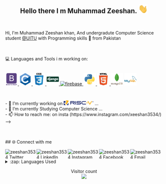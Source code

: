 <h2 align="center">Hello there I m Muhammad Zeeshan. <img src="https://raw.githubusercontent.com/ABSphreak/ABSphreak/master/gifs/Hi.gif" width="30px"></h2>
<br>

Hi, I'm Muhammad Zeeshan khan, And undergradute Computer Science student [@UITU](https://www.uit.edu/) with Programming skills 🚀 from Pakistan
<br>
<br>
<br>
<p align='center'>
  <a href="https://www.instagram.com/xeeshan3534/"> <i class="fab fa-instagram"></i></a>
  <a href="https://twitter.com/Muhamma57794277"><i class="fab fa-twitter"></i></a>
  <a href="https://www.linkedin.com/in/zeeshan-khan-651763208//"><i class="fab fa-linkedin"></i></a>
  </p>


💻 Languages and Tools i m working on:
<br><br>
<p align="left"> <a href="https://getbootstrap.com" target="_blank"> <img src="https://raw.githubusercontent.com/devicons/devicon/master/icons/bootstrap/bootstrap-plain-wordmark.svg" alt="bootstrap" width="40" height="40"/> </a> <a href="https://www.cprogramming.com/" target="_blank"> <img src="https://raw.githubusercontent.com/devicons/devicon/master/icons/c/c-original.svg" alt="c" width="40" height="40"/> </a> <a href="https://www.w3schools.com/css/" target="_blank"> <img src="https://raw.githubusercontent.com/devicons/devicon/master/icons/css3/css3-original-wordmark.svg" alt="css3" width="40" height="40"/> </a> <a href="https://www.djangoproject.com/" target="_blank"> <img src="https://raw.githubusercontent.com/devicons/devicon/master/icons/django/django-original.svg" alt="django" width="40" height="40"/> </a>
   <a href="https://firebase.google.com/" target="_blank"> <img src="https://www.vectorlogo.zone/logos/firebase/firebase-icon.svg" alt="firebase" width="40" height="40"/> </a> 
  <a href="https://www.python.org" target="_blank"> <img src="https://raw.githubusercontent.com/devicons/devicon/master/icons/python/python-original.svg" alt="python" width="40" height="40"/> </a>
  <a href="https://www.w3.org/html/" target="_blank"> <img src="https://raw.githubusercontent.com/devicons/devicon/master/icons/html5/html5-original-wordmark.svg" alt="html5" width="40" height="40"/> </a>
<img src="https://raw.githubusercontent.com/devicons/devicon/master/icons/mongodb/mongodb-original-wordmark.svg" alt="mongodb" width="40" height="40"/> </a> <a href="https://www.mysql.com/" target="_blank"> <img src="https://raw.githubusercontent.com/devicons/devicon/master/icons/mysql/mysql-original-wordmark.svg" alt="mysql" width="40" height="40"/> </a>
</p>

<br>
<p align="left">
- 🔭 I’m currently working on  <img height="15" src="img/Standard_2.png"> ...<br>
- 🌱 I’m currently Studying Computer Science  ...<br>
- 📫 How to reach me: on insta (https://www.instagram.com/xeeshan3534/)
--></p>
<br><br>
## 🌐 Connect with me

[<img align="left" alt="zeeshan3534 Twitter" height="30px" width="100px" src="https://img.shields.io/badge/Twitter-1DA1F2?style=for-the-badge&logo=Twitter&logoColor=white" />][twitter]
[<img align="left" alt="zeeshan3534 LinkedIn" height="30px" width="100px" src="https://img.shields.io/badge/Linkedin-0A66C2?style=for-the-badge&logo=Linkedin&logoColor=white" />][linkedin]
[<img align="left" alt="zeeshan3534 Instagram" height="30px" width="100px" src="https://img.shields.io/badge/Instagram-E4405F?style=for-the-badge&logo=instagram&logoColor=white" />][instagram]
[<img align="left" alt="zeeshan3534 Facebook" height="30px" width="100px" src="https://img.shields.io/badge/Facebook-3b5998?style=for-the-badge&logo=facebook&logoColor=white" />][facebook]
[<img align="left" alt="zeeshan3534 Email" height="30px" width="100px" src="https://img.shields.io/badge/Gmail-EA4335?style=for-the-badge&logo=Gmail&logoColor=white" />][gmail]
<br />

[twitter]: https://twitter.com/mzeeshan3534
[instagram]: https://www.instagram.com/xeeshan3534/
[linkedin]: https://www.linkedin.com/in/zeeshan-khan-651763208/
[facebook]: https://www.facebook.com/profile.php?id=100025302128019
[gmail]: mailto:mzeeshankhan3534@gmail.com

<details>
  <summary>:zap: Languages Used</summary>
<a href="https://github.com/zeeshan3534/github-readme-stats">
  <img align="center" src="https://github-readme-stats.vercel.app/api/top-langs/?username=zeeshan3534&layout=compact&hide_border=true" />
</a>
</details>
<p align="center"> 
  Visitor count<br>
  <img src="https://profile-counter.glitch.me/zeeshan3534/count.svg" />
</p>

